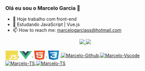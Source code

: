 ### Olá eu sou o Marcelo Garcia 👋

- 🔭 Hoje trabalho com front-end
- 🌱 Estudando JavaScript | Vue.js
- 📫 How to reach me: marcelogarciass@hotmail.com

<div align="center">
  <a href="https://github.com/marcelogarciass">
  <img height="180em" src="https://github-readme-stats.vercel.app/api?username=marcelogarciass&show_icons=true&theme=cobalt&include_all_commits=true&count_private=true"/>
  <img height="180em" src="https://github-readme-stats.vercel.app/api/top-langs/?username=marcelogarciass&layout=compact&langs_count=7&theme=cobalt"/>
</div>
 
<div style="display: inline_block"><br>
  <img align="center" alt="Marcelo-Js" height="30" width="40" src="https://raw.githubusercontent.com/devicons/devicon/master/icons/javascript/javascript-plain.svg">
  <img align="center" alt="Marcelo-Vue" height="30" width="40" src="https://raw.githubusercontent.com/devicons/devicon/master/icons/vuejs/vuejs-original.svg">
  <img align="center" alt="Marcelo-HTML" height="30" width="40" src="https://raw.githubusercontent.com/devicons/devicon/master/icons/html5/html5-original.svg">
  <img align="center" alt="Marcelo-CSS" height="30" width="40" src="https://raw.githubusercontent.com/devicons/devicon/master/icons/css3/css3-original.svg">
  <img align="center" alt="Marcelo-Github" height="30" width="40" src="https://cdn.jsdelivr.net/gh/devicons/devicon/icons/github/github-original.svg" />
  <img align="center" alt="Marcelo-Vscode" height="30" width="40" src="https://cdn.jsdelivr.net/gh/devicons/devicon/icons/vscode/vscode-original.svg" />
  <img align="center" alt="Marcelo-TS" height="30" width="40" src="https://cdn.jsdelivr.net/gh/devicons/devicon/icons/typescript/typescript-original.svg" />
  <img align="center" alt="Marcelo-TS" height="30" width="40" src="https://cdn.jsdelivr.net/gh/devicons/devicon/icons/docker/docker-original-wordmark.svg" />
          
    
          


  </div>

    
    
   
  
            
          
